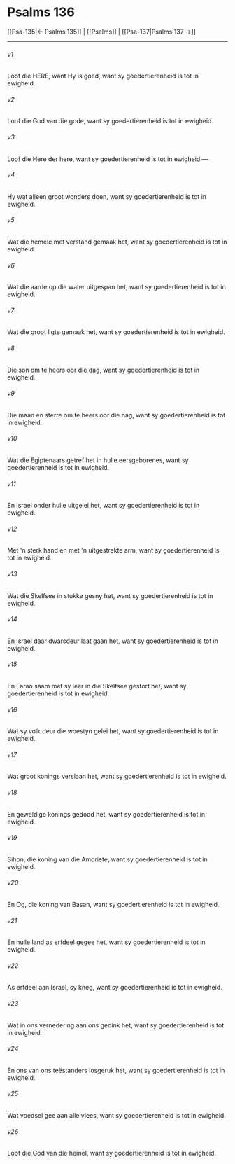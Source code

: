 # Psalms 136

[[Psa-135|← Psalms 135]] | [[Psalms]] | [[Psa-137|Psalms 137 →]]
***

###### v1
Loof die HERE, want Hy is goed, want sy goedertierenheid is tot in ewigheid. 
###### v2
Loof die God van die gode, want sy goedertierenheid is tot in ewigheid. 
###### v3
Loof die Here der here, want sy goedertierenheid is tot in ewigheid — 
###### v4
Hy wat alleen groot wonders doen, want sy goedertierenheid is tot in ewigheid. 
###### v5
Wat die hemele met verstand gemaak het, want sy goedertierenheid is tot in ewigheid. 
###### v6
Wat die aarde op die water uitgespan het, want sy goedertierenheid is tot in ewigheid. 
###### v7
Wat die groot ligte gemaak het, want sy goedertierenheid is tot in ewigheid. 
###### v8
Die son om te heers oor die dag, want sy goedertierenheid is tot in ewigheid. 
###### v9
Die maan en sterre om te heers oor die nag, want sy goedertierenheid is tot in ewigheid. 
###### v10
Wat die Egiptenaars getref het in hulle eersgeborenes, want sy goedertierenheid is tot in ewigheid. 
###### v11
En Israel onder hulle uitgelei het, want sy goedertierenheid is tot in ewigheid. 
###### v12
Met 'n sterk hand en met 'n uitgestrekte arm, want sy goedertierenheid is tot in ewigheid. 
###### v13
Wat die Skelfsee in stukke gesny het, want sy goedertierenheid is tot in ewigheid. 
###### v14
En Israel daar dwarsdeur laat gaan het, want sy goedertierenheid is tot in ewigheid. 
###### v15
En Farao saam met sy leër in die Skelfsee gestort het, want sy goedertierenheid is tot in ewigheid. 
###### v16
Wat sy volk deur die woestyn gelei het, want sy goedertierenheid is tot in ewigheid. 
###### v17
Wat groot konings verslaan het, want sy goedertierenheid is tot in ewigheid. 
###### v18
En geweldige konings gedood het, want sy goedertierenheid is tot in ewigheid. 
###### v19
Sihon, die koning van die Amoriete, want sy goedertierenheid is tot in ewigheid. 
###### v20
En Og, die koning van Basan, want sy goedertierenheid is tot in ewigheid. 
###### v21
En hulle land as erfdeel gegee het, want sy goedertierenheid is tot in ewigheid. 
###### v22
As erfdeel aan Israel, sy kneg, want sy goedertierenheid is tot in ewigheid. 
###### v23
Wat in ons vernedering aan ons gedink het, want sy goedertierenheid is tot in ewigheid. 
###### v24
En ons van ons teëstanders losgeruk het, want sy goedertierenheid is tot in ewigheid. 
###### v25
Wat voedsel gee aan alle vlees, want sy goedertierenheid is tot in ewigheid. 
###### v26
Loof die God van die hemel, want sy goedertierenheid is tot in ewigheid. 
